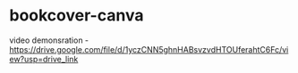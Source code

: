 # bookcover-canva
video demonsration - https://drive.google.com/file/d/1yczCNN5ghnHABsvzvdHTOUferahtC6Fc/view?usp=drive_link
